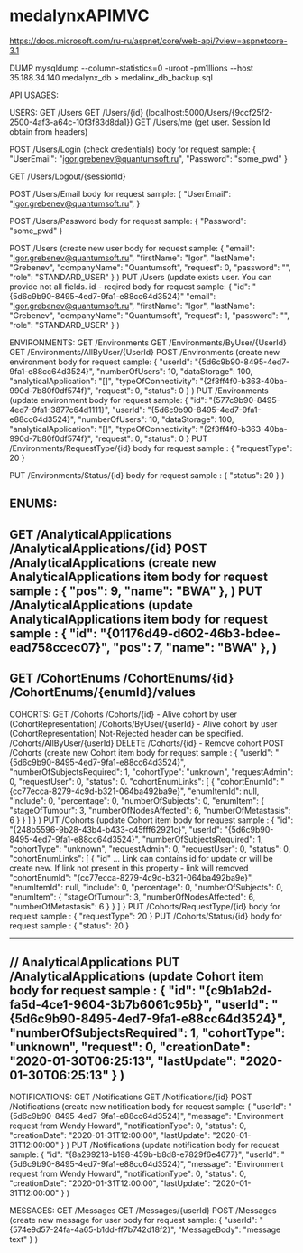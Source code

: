 # medalynxAPIMVC
https://docs.microsoft.com/ru-ru/aspnet/core/web-api/?view=aspnetcore-3.1

DUMP
mysqldump --column-statistics=0 -uroot -pm1llions --host 35.188.34.140 medalynx_db > medalinx_db_backup.sql


API USAGES:

USERS:
GET /Users
GET /Users/{id} (localhost:5000/Users/{9ccf25f2-2500-4af3-a64c-10f3f83d8da1})
GET /Users/me (get user. Session Id obtain from headers)

POST /Users/Login (check credentials)
        body for request sample:
        {
            "UserEmail": "igor.grebenev@quantumsoft.ru",
            "Password": "some_pwd"
        }

GET /Users/Logout/{sessionId}

POST /Users/Email
        body for request sample:
        {
            "UserEmail": "igor.grebenev@quantumsoft.ru",
        }

POST /Users/Password
        body for request sample:
        {
            "Password": "some_pwd"
        }

POST /Users (create new user
        body for request sample:
        {
            "email": "igor.grebenev@quantumsoft.ru",
            "firstName": "Igor",
            "lastName": "Grebenev",
            "companyName": "Quantumsoft",
            "request": 0,
            "password": "",
            "role": "STANDARD_USER"
        }
)
PUT /Users (update exists user. You can provide not all fields. id - reqired
        body for request sample:
        {
            "id": "{5d6c9b90-8495-4ed7-9fa1-e88cc64d3524}"
            "email": "igor.grebenev@quantumsoft.ru",
            "firstName": "Igor",
            "lastName": "Grebenev",
            "companyName": "Quantumsoft",
            "request": 1,
            "password": "",
            "role": "STANDARD_USER"
        }
)

ENVIRONMENTS:
GET /Environments
GET /Environments/ByUser/{UserId}
GET /Environments/AllByUser/{UserId}
POST /Environments (create new environment
        body for request sample:
        {
            "userId": "{5d6c9b90-8495-4ed7-9fa1-e88cc64d3524}",
            "numberOfUsers": 10,
            "dataStorage": 100,
            "analyticalApplication": "[]",
            "typeOfConnectivity": "{2f3ff4f0-b363-40ba-990d-7b80f0df574f}",
            "request": 0,
            "status": 0
        }
)
PUT /Environments (update environment
        body for request sample:
        {
            "id": "{577c9b90-8495-4ed7-9fa1-3877c64d1111}",
            "userId": "{5d6c9b90-8495-4ed7-9fa1-e88cc64d3524}",
            "numberOfUsers": 10,
            "dataStorage": 100,
            "analyticalApplication": "[]",
            "typeOfConnectivity": "{2f3ff4f0-b363-40ba-990d-7b80f0df574f}",
            "request": 0,
            "status": 0
        }
PUT /Environments/RequestType/{id}
        body for request sample :
        {
            "requestType": 20
        }

PUT /Environments/Status/{id}
        body for request sample :
        {
            "status": 20
        }
)

ENUMS:
----------------------------------------------------------------------------------------------------------------------
GET
    /AnalyticalApplications
    /AnalyticalApplications/{id}
POST
    /AnalyticalApplications (create new AnalyticalApplications item
        body for request sample :
        {
            "pos": 9,
            "name": "BWA"
        },
)
PUT
    /AnalyticalApplications (update AnalyticalApplications item
        body for request sample :
        {
            "id": "{01176d49-d602-46b3-bdee-ead758ccec07}",
            "pos": 7,
            "name": "BWA"
        },
)
----------------------------------------------------------------------------------------------------------------------
GET
    /CohortEnums
    /CohortEnums/{id}
    /CohortEnums/{enumId}/values
----------------------------------------------------------------------------------------------------------------------


COHORTS:
GET
    /Cohorts
    /Cohorts/{id} - Alive cohort by user (CohortRepresentation)
    /Cohorts/ByUser/{userId} - Alive cohort by user (CohortRepresentation) Not-Rejected header can be specified.
    /Cohorts/AllByUser/{userId}
DELETE
    /Cohorts/{id} - Remove cohort
POST
    /Cohorts (create new Cohort item
        body for request sample :
        {
            "userId": "{5d6c9b90-8495-4ed7-9fa1-e88cc64d3524}",
            "numberOfSubjectsRequired": 1,
            "cohortType": "unknown",
            "requestAdmin": 0,
            "requestUser": 0,
            "status": 0.
            "cohortEnumLinks": [
                {
                "cohortEnumId": "{cc77ecca-8279-4c9d-b321-064ba492ba9e}",
                "enumItemId": null,
                "include": 0,
                "percentage": 0,
                "numberOfSubjects": 0,
                "enumItem":
                    {
                        "stageOfTumour": 3,
                        "numberOfNodesAffected": 6,
                        "numberOfMetastasis": 6
                    }
                }
            ]
        }
)
PUT
    /Cohorts (update Cohort item
        body for request sample :
        {
            "id": "{248b5596-9b28-43b4-b433-c45fff62921c}",
            "userId": "{5d6c9b90-8495-4ed7-9fa1-e88cc64d3524}",
            "numberOfSubjectsRequired": 1,
            "cohortType": "unknown",
            "requestAdmin": 0,
            "requestUser": 0,
            "status": 0,
            "cohortEnumLinks": [
                {
                "id" ... Link can contains id for update or will be create new. If link not present in this property - link will removed
                "cohortEnumId": "{cc77ecca-8279-4c9d-b321-064ba492ba9e}",
                "enumItemId": null,
                "include": 0,
                "percentage": 0,
                "numberOfSubjects": 0,
                "enumItem":
                    {
                        "stageOfTumour": 3,
                        "numberOfNodesAffected": 6,
                        "numberOfMetastasis": 6
                    }
                }
            ]
        }
PUT /Cohorts/RequestType/{id}
        body for request sample :
        {
            "requestType": 20
        }
PUT /Cohorts/Status/{id}
        body for request sample :
        {
            "status": 20
        }

----------------------------------------------------------------------------------------------------------------------
// AnalyticalApplications
PUT
    /AnalyticalApplications (update Cohort item
        body for request sample :
        {
            "id": "{c9b1ab2d-fa5d-4ce1-9604-3b7b6061c95b}",
            "userId": "{5d6c9b90-8495-4ed7-9fa1-e88cc64d3524}",
            "numberOfSubjectsRequired": 1,
            "cohortType": "unknown",
            "request": 0,
            "creationDate": "2020-01-30T06:25:13",
            "lastUpdate": "2020-01-30T06:25:13"
        }
)
----------------------------------------------------------------------------------------------------------------------
NOTIFICATIONS:
GET /Notifications
GET /Notifications/{id}
POST /Notifications (create new notification
        body for request sample:
        {
            "userId": "{5d6c9b90-8495-4ed7-9fa1-e88cc64d3524}",
            "message": "Environment request from Wendy Howard",
            "notificationType": 0,
            "status": 0,
            "creationDate": "2020-01-31T12:00:00",
            "lastUpdate": "2020-01-31T12:00:00"
        }
)
PUT /Notifications (update notification
        body for request sample:
        {
            "id": "{8a299213-b198-459b-b8d8-e7829f6e4677}",
            "userId": "{5d6c9b90-8495-4ed7-9fa1-e88cc64d3524}",
            "message": "Environment request from Wendy Howard",
            "notificationType": 0,
            "status": 0,
            "creationDate": "2020-01-31T12:00:00",
            "lastUpdate": "2020-01-31T12:00:00"
        }
)

MESSAGES:
GET /Messages
GET /Messages/{userId}
POST /Messages (create new message for user
        body for request sample:
        {
            "userId": "{574e9d57-24fa-4a65-b1dd-ff7b742d18f2}",
            "MessageBody": "message text"
        }
)
